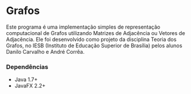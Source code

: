 # Grafos #

Este programa é uma implementação simples de representação computacional de Grafos utilizando Matrizes de Adjacência ou Vetores de Adjacência. Ele foi desenvolvido como projeto da disciplina Teoria dos Grafos, no IESB (Instituto de Educação Superior de Brasília) pelos alunos Danilo Carvalho e André Corrêa.

### Dependências ###

* Java 1.7+
* JavaFX 2.2+